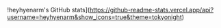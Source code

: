 !heyhyenarm's GitHub stats](https://github-readme-stats.vercel.app/api?username=heyhyenarm&show_icons=true&theme=tokyonight) 
